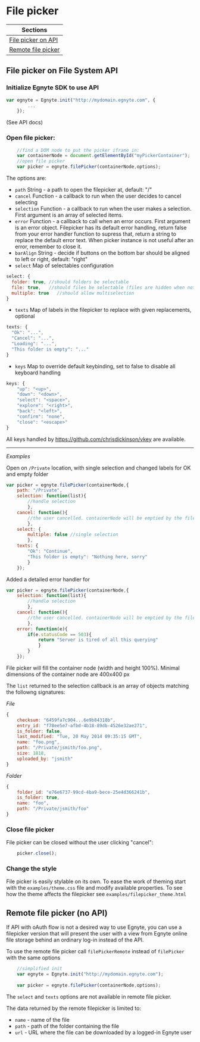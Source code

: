 # File picker

|Sections|
| --- |
|[File picker on API](#file-picker-on-file-system-api)|
|[Remote file picker](#remote-file-picker-no-api-)|

## File picker on File System API

### Initialize Egnyte SDK to use API
```javascript
var egnyte = Egnyte.init("http://mydomain.egnyte.com", {
        ...
    });
```
(See API docs)

### Open file picker:
```javascript
    //find a DOM node to put the picker iframe in:
    var containerNode = document.getElementById("myPickerContainer");
    //open file picker
    var picker = egnyte.filePicker(containerNode,options);
```
The options are:
 - `path` String - a path to open the filepicker at, default: "/"
 - `cancel` Function - a callback to run when the user decides to cancel selecting
 - `selection` Function - a callback to run when the user makes a selection. First argument is an array of selected items.
 - `error` Function - a callback to call when an error occurs. First argument is an error object. Filepicker has its default error handling, return false from your error handler function to supress that, return a string to replace the default error text. When picker instance is not useful after an error, remember to close it.
 - `barAlign` String - decide if buttons on the bottom bar should be aligned to left or right, default: "right"
 - `select` Map of selectables configuration
 
```javascript
select: {
  folder: true, //should folders be selectable
  file: true,   //should files be selectable (files are hidden when not selectable)
  multiple: true   //should allow multiselection
}
```
 - `texts` Map of labels in the filepicker to replace with given replacements, optional
 
```javascript
texts: {
  "Ok": "...",
  "Cancel": "...",
  "Loading": "...",
  "This folder is empty": "..."
}
```

 - `keys` Map to override default keybinding, set to false to disable all keyboard handling
 
```javascript
keys: {
    "up": "<up>",
    "down": "<down>",
    "select": "<space>",
    "explore": "<right>",
    "back": "<left>",
    "confirm": "none",
    "close": "<escape>"
}
```
All keys handled by https://github.com/chrisdickinson/vkey are available.

----

_Examples_

Open on `/Private` location, with single selection and changed labels for OK and empty folder

```javascript
var picker = egnyte.filePicker(containerNode,{
    path: "/Private",
    selection: function(list){
        //handle selection
        },
    cancel: function(){
        //the user cancelled. containerNode will be emptied by the filepicker itself.
        },
    select: {
        multiple: false //single selection
        },
    texts: {
        "Ok": "Continue",
        "This folder is empty": "Nothing here, sorry"
        }
    });
```

Added a detailed error handler for 
```javascript
var picker = egnyte.filePicker(containerNode,{
    selection: function(list){
        //handle selection
        },
    cancel: function(){
        //the user cancelled. containerNode will be emptied by the filepicker itself.
        },
    error: function(e){
        if(e.statusCode == 503){
            return "Server is tired of all this querying"
            }
        }
    });
```

File picker will fill the container node (width and height 100%). Minimal dimensions of the container node are 400x400 px

The `list` returned to the selection callback is an array of objects matching the followng signatures:

_File_

```javascript
{
    checksum: "6459fa7c904...6e9b84318b",
    entry_id: "f78ee5e7-afbd-4b18-89db-4526e32ae271",
    is_folder: false,
    last_modified: "Tue, 20 May 2014 09:35:15 GMT",
    name: "foo.png",
    path: "/Private/jsmith/foo.png",
    size: 1818,
    uploaded_by: "jsmith"
}
```

_Folder_

```javascript
{
    folder_id: "e76e6737-99cd-4ba9-bece-25e4d366241b",
    is_folder: true,
    name: "foo",
    path: "/Private/jsmith/foo"
}
```

### Close file picker 

File picker can be closed without the user clicking "cancel":
```javascript
    picker.close();
```

### Change the style

File picker is easily stylable on its own. To ease the work of theming start with the `examples/theme.css` file and modify available properties. To see how the theme affects the filepicker see `examples/filepicker_theme.html`

## Remote file picker (no API)

If API with oAuth flow is not a desired way to use Egnyte, you can use a filepicker version that will present the user with a view from Egnyte online file storage behind an ordinary log-in instead of the API.

To use the remote file picker call `filePickerRemote` instead of `filePicker` with the same options
```javascript
    //simplified init
    var egnyte = Egnyte.init("http://mydomain.egnyte.com");
    
    var picker = egnyte.filePicker(containerNode,options);
```

The `select` and `texts` options are not available in remote file picker.

The data returned by the remote filepicker is limited to:
 - `name` - name of the file
 - `path` - path of the folder containing the file
 - `url` - URL where the file can be downloaded by a logged-in Egnyte user